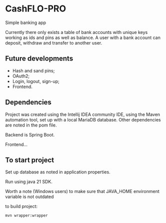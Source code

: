 # CashFLO-PRO
Simple banking app

Currently there only exists a table of bank accounts with unique keys working as ids and pins as well as balance.
A user with a bank account can deposit, withdraw and transfer to another user.

<h2>Future developments</h2>
<ul>
<li>Hash and sand pins;</li>
<li>OAuth2;</li>
<li>Login, logout, sign-up;</li>
<li>Frontend.</li>
</ul>

<h2>Dependencies</h2>
<p>Project was created using the Intellij IDEA community IDE, using the Maven automation tool, set up with a local MariaDB database.
Other dependencies are noted in the pom file.</p>
<p>Backend is Spring Boot.</p>
<p>Frontend...</p>

<h2>To start project</h2>
<p>Set up database as noted in application properties.</p>
<p>Run using java 21 SDK.</p>
<p>Worth a note (Windows users) to make sure that JAVA_HOME environment variable is not outdated</p>
to build project:

```
mvn wrapper:wrapper
```
